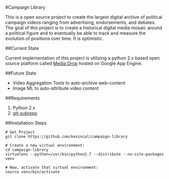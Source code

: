 #Campaign Library

This is a open source project to create the largest digital archive of political campaign videos
ranging from advertising, endorsements, and debates.  The goal of this project is to create a
historical digital media mosaic around a political figure and to eventually be able to track
and measure the evolution of positions over time.  It is optimistic.

##Current State

Current implementation of this project is utilizing a python 2.x based open source platform called 
[Media Drop](https://github.com/mediadrop/mediadrop) hosted on Google App Engine.

##Future State
* Video Aggregation Tools to auto-archive web-content
* Image ML to auto-attribute video content

##Requirements 

1. Python 2.x
2. [git-subrepo](https://github.com/ingydotnet/git-subrepo)

##Installation Steps

    # Get Project
    git clone https://github.com/kevincal/campaign-library

    # Create a new virtual environment:
    cd campaign-library
    virtualenv --python=/usr/bin/python2.7 --distribute --no-site-packages venv

    # Now, activate that virtual environment:
    source venv/bin/activate
